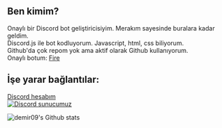 ## Ben kimim?
Onaylı bir Discord bot geliştiricisiyim. Merakım sayesinde buralara kadar geldim.
<br>
Discord.js ile bot kodluyorum. Javascript, html, css biliyorum.
<br>
Github'da çok repom yok ama aktif olarak Github kullanıyorum.
<br>
Onaylı botum: [Fire](https://top.gg/bot/732144670150361190)

## İşe yarar bağlantılar:
[Discord hesabım](https://discord.com/users/687003011934846979)
<br>
[![Discord sunucumuz](https://img.shields.io/discord/805844177605623869?color=7289da&logo=discord&logoColor=white)](https://galaxydev.tk/saturn)

![demir09's Github stats](https://github-readme-stats.vercel.app/api?username=demir09&show_icons=true&theme=radical)
